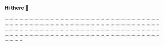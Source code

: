 ### Hi there 👋

..............................................................................................................................................................................................................................................................................................................................................................................................................................................................................................................................